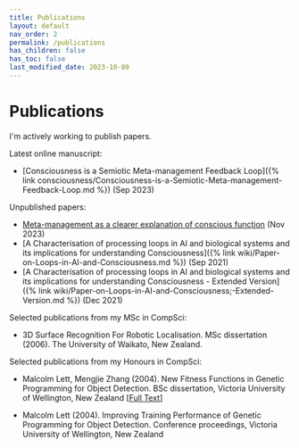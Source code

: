 ```yaml
---
title: Publications
layout: default
nav_order: 2
permalink: /publications
has_children: false
has_toc: false
last_modified_date: 2023-10-09
---
```


# Publications

I'm actively working to publish papers.

Latest online manuscript:
* [Consciousness is a Semiotic Meta-management Feedback Loop]({% link consciousness/Consciousness-is-a-Semiotic-Meta-management-Feedback-Loop.md %}) (Sep 2023)

Unpublished papers:
* [Meta-management as a clearer explanation of conscious function](files/Lett-2023-Meta-management-as-a-clearer-explanation-of-consciousness-draft-1.pdf) (Nov 2023)
* [A Characterisation of processing loops in AI and biological systems and its implications for understanding Consciousness]({% link wiki/Paper-on-Loops-in-AI-and-Consciousness.md %}) (Sep 2021)
* [A Characterisation of processing loops in AI and biological systems and its implications for understanding Consciousness - Extended Version]({% link wiki/Paper-on-Loops-in-AI-and-Consciousness;-Extended-Version.md %}) (Dec 2021)

Selected publications from my MSc in CompSci:
* 3D Surface Recognition For Robotic Localisation. MSc dissertation (2006). The University of Waikato, New Zealand.

Selected publications from my Honours in CompSci:

* Malcolm Lett, Mengjie Zhang (2004). New Fitness Functions in Genetic Programming for Object Detection. BSc dissertation, Victoria University of Wellington, New Zealand \[[Full Text](https://www.researchgate.net/publication/237610372_New_Fitness_Functions_in_Genetic_Programming_for_Object_Detection)\]

* Malcolm Lett (2004). Improving Training Performance of Genetic Programming for Object Detection. Conference proceedings, Victoria University of Wellington, New Zealand
